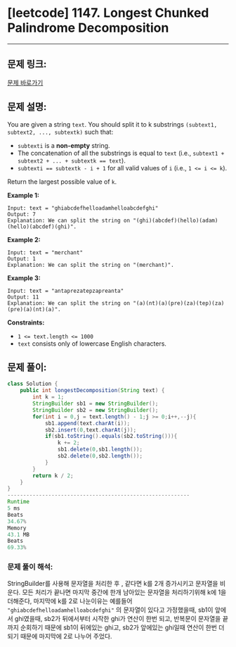 # [leetcode] 1147. Longest Chunked Palindrome Decomposition

---

## 문제 링크:

[문제 바로가기](https://leetcode.com/problems/longest-chunked-palindrome-decomposition/description/)

## 문제 설명:

You are given a string `text`. You should split it to k substrings `(subtext1, subtext2, ..., subtextk)` such that:

- `subtexti` is a **non-empty** string.
- The concatenation of all the substrings is equal to `text` (i.e., `subtext1 + subtext2 + ... + subtextk == text`).
- `subtexti == subtextk - i + 1` for all valid values of `i` (i.e., `1 <= i <= k`).

Return the largest possible value of `k`.

**Example 1:**

```
Input: text = "ghiabcdefhelloadamhelloabcdefghi"
Output: 7
Explanation: We can split the string on "(ghi)(abcdef)(hello)(adam)(hello)(abcdef)(ghi)".

```

**Example 2:**

```
Input: text = "merchant"
Output: 1
Explanation: We can split the string on "(merchant)".

```

**Example 3:**

```
Input: text = "antaprezatepzapreanta"
Output: 11
Explanation: We can split the string on "(a)(nt)(a)(pre)(za)(tep)(za)(pre)(a)(nt)(a)".

```

**Constraints:**

- `1 <= text.length <= 1000`
- `text` consists only of lowercase English characters.

## 문제 풀이:

```java
class Solution {
    public int longestDecomposition(String text) {
        int k = 1;
        StringBuilder sb1 = new StringBuilder();
        StringBuilder sb2 = new StringBuilder();
        for(int i = 0,j = text.length() - 1;j >= 0;i++,--j){
            sb1.append(text.charAt(i));
            sb2.insert(0,text.charAt(j));
            if(sb1.toString().equals(sb2.toString())){
                k += 2;
                sb1.delete(0,sb1.length());
                sb2.delete(0,sb2.length());
            }
        }
        return k / 2;
    }
}
----------------------------------------------------------
Runtime
5 ms
Beats
34.67%
Memory
43.1 MB
Beats
69.33%
```

### **문제 풀이 해석:**

StringBuilder를 사용해 문자열을 처리한 후 , 같다면 k를 2개 증가시키고 문자열을 비운다. 모든 처리가 끝나면 마지막 중간에 한개 남아있는 문자열을 처리하기위해 k에 1을 더해준다, 마지막에 k를 2로 나눈이유는 예를들어 `"ghiabcdefhelloadamhelloabcdefghi"` 의 문자열이 있다고 가정했을때, sb1이 앞에서 ghi였을때, sb2가 뒤에서부터 시작한 ghi가 연산이 한번 되고, 반복문이 문자열을 끝까지 순회하기 때문에 sb1이 뒤에있는 ghi고, sb2가 앞에있는 ghi일때 연산이 한번 더 되기 때문에 마지막에 2로 나누어 주었다.